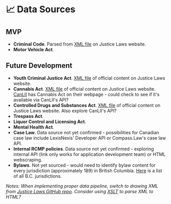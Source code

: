 # :chart_with_upwards_trend: Data Sources
## MVP
- **Criminal Code**. Parsed from [XML file](https://laws-lois.justice.gc.ca/eng/XML/C-46.xml) on Justice Laws website.
- **Motor Vehicle Act**.

## Future Development
- **Youth Criminal Justice Act**. [XML file](https://www.laws-lois.justice.gc.ca/eng/XML/Y-1.5.xml) of official content on Justice Laws website.
- **Cannabis Act**. [XML file](https://laws-lois.justice.gc.ca/eng/acts/C-24.5/) of official content on Justice Laws website. [CanLII](https://www.canlii.org/en/ca/laws/stat/sc-2018-c-16/latest/sc-2018-c-16.html) has Cannabis Act on their webpage - could check to see if it's available via CanLII's API?
- **Controlled Drugs and Substances Act**. [XML file](https://laws-lois.justice.gc.ca/eng/XML/C-38.8.xml) of official content on Justice Laws website. Also explore CanLII's API?
- **Trespass Act**. 
- **Liquor Control and Licensing Act**.
- **Mental Health Act**. 
- **Case Law**. Data source not yet confirmed - possibilities for Canadian case law include LexisNexis' Developer API or Compass.Law's case law API.
- **Internal RCMP policies**. Data source not yet confirmed - exploring internal API (link only works for application development team) or HTML webscraping.
- **Bylaws**. Not yet sourced - would need to identify bylaw content for every jurisdiction (approximately 189) in British Columbia. [Here](https://www.ubcm.ca/about-ubcm/member-directory) is a list of all B.C. jurisdictions.

*Notes: When implementing proper data pipeline, switch to drawing XML from [Justice Laws GitHub repo](https://github.com/justicecanada/laws-lois-xml). Consider using [XSLT](https://github.com/justicecanada/laws-lois-xml/issues/7) to parse XML to HTML?*
